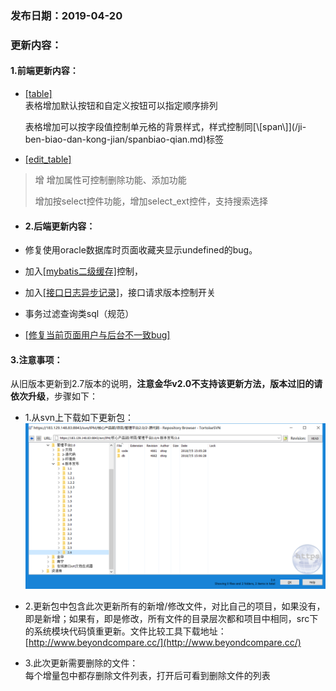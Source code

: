 ### 发布日期：2019-04-20

### 更新内容：

#### 1.前端更新内容：

* [\[table\]](/ji-ben-biao-dan-kong-jian/tablebiao-qian-3010-zhu-3011.md)  
  表格增加默认按钮和自定义按钮可以指定顺序排列

  表格增加可以按字段值控制单元格的背景样式，样式控制同\[\\[span\\]\]\(/ji-ben-biao-dan-kong-jian/spanbiao-qian.md\)标签

* [\[edit\_table\]](/ji-ben-biao-dan-kong-jian/tablesecond-biao-qian-3010-1-9.md)

> 增 增加属性可控制删除功能、添加功能
>
> 增加按select控件功能，增加select\_ext控件，支持搜索选择



* #### 2.后端更新内容：
* 修复使用oracle数据库时页面收藏夹显示undefined的bug。

* 加入[\[mybatis二级缓存\]](/kuang-jia-she-zhi/er-ji-huan-cun-kong-zhi.md)控制，

* 加入[\[接口日志异步记录\]](/kuang-jia-she-zhi/httpjie-kou-fu-wu-shi-yong-pei-zhi.md)，接口请求版本控制开关
* 事务过滤查询类sql（规范）
* [\[修复当前页面用户与后台不一致bug\]](/zhu-yi-shi-xiang.md)

#### 3.注意事项：

从旧版本更新到2.7版本的说明，**注意金华v2.0不支持该更新方法，版本过旧的请依次升级**，步骤如下：

* 1.从svn上下载如下更新包：  
  ![](/assets/V2.6_1.png)
* 2.更新包中包含此次更新所有的新增/修改文件，对比自己的项目，如果没有，即是新增；如果有，即是修改，所有文件的目录层次都和项目中相同，src下的系统模块代码慎重更新。文件比较工具下载地址：[http://www.beyondcompare.cc/](http://www.beyondcompare.cc/)

* 3.此次更新需要删除的文件：  
  每个增量包中都存删除文件列表，打开后可看到删除文件的列表




